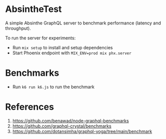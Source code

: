 # AbsintheTest

A simple Absinthe GraphQL server to benchmark performance (latency and throughput).

To run the server for experiments:

- Run `mix setup` to install and setup dependencies
- Start Phoenix endpoint with `MIX_ENV=prod mix phx.server`

# Benchmarks

- Run `k6 run k6.js` to run the benchmark

# References

1. https://github.com/benawad/node-graphql-benchmarks
2. https://github.com/graphql-crystal/benchmarks
3. https://github.com/dotansimha/graphql-yoga/tree/main/benchmark
